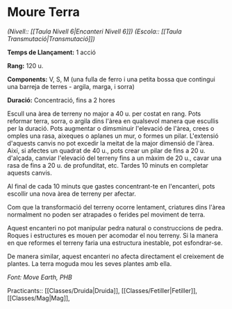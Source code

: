 # Moure Terra

*(Nivell:: [[Taula Nivell 6|Encanteri Nivell 6]]) (Escola:: [[Taula Transmutació|Transmutació]])*

**Temps de Llançament:** 1 acció

**Rang:** 120 u.

**Components:** V, S, M (una fulla de ferro i una petita bossa que contingui una barreja de terres - argila, marga, i sorra)

**Duració:** Concentració, fins a 2 hores

Escull una àrea de terreny no major a 40 u. per costat en rang. Pots reformar terra, sorra, o argila dins l'àrea en qualsevol manera que escullis per la duració. Pots augmentar o dimsminuir l'elevació de l'àrea, crees o omples una rasa, aixeques o aplanes un mur, o formes un pilar. L'extensió d'aquests canvis no pot excedir la meitat de la major dimensió de l'àrea. Així, si afectes un quadrat de 40 u., pots crear un pilar de fins a 20 u. d'alçada, canviar l'elevació del terreny fins a un màxim de 20 u., cavar una rasa de fins a 20 u. de profunditat, etc. Tardes 10 minuts en completar aquests canvis.

Al final de cada 10 minuts que gastes concentrant-te en l'encanteri, pots escollir una nova àrea de terreny per afectar.

Com que la transformació del terreny ocorre lentament, criatures dins l'àrea normalment no poden ser  atrapades o ferides pel moviment de terra.

Aquest encanteri no pot manipular pedra natural o construccions de pedra. Roques i estructures es mouen per acomodar el nou terreny. Si la manera en que reformes el terreny faria una estructura inestable, pot esfondrar-se.

De manera similar, aquest encanteri no afecta directament el creixement de plantes. La terra moguda mou les seves plantes amb ella.


*Font: Move Earth, PHB*



Practicants:: [[Classes/Druida|Druida]], [[Classes/Fetiller|Fetiller]], [[Classes/Mag|Mag]],